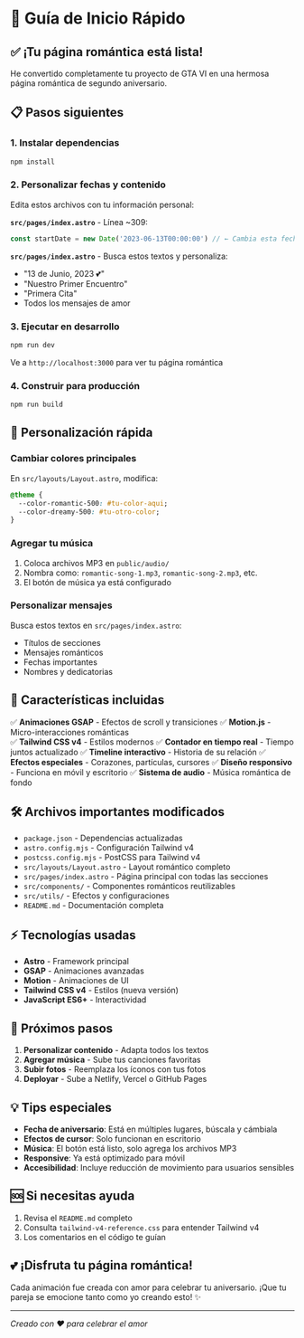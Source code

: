 # 🚀 Guía de Inicio Rápido

## ✅ ¡Tu página romántica está lista!

He convertido completamente tu proyecto de GTA VI en una hermosa página romántica de segundo aniversario.

## 📋 Pasos siguientes

### 1. Instalar dependencias
```bash
npm install
```

### 2. Personalizar fechas y contenido
Edita estos archivos con tu información personal:

**`src/pages/index.astro`** - Línea ~309:
```javascript
const startDate = new Date('2023-06-13T00:00:00') // ← Cambia esta fecha
```

**`src/pages/index.astro`** - Busca estos textos y personaliza:
- "13 de Junio, 2023 💕" 
- "Nuestro Primer Encuentro"
- "Primera Cita" 
- Todos los mensajes de amor

### 3. Ejecutar en desarrollo
```bash
npm run dev
```
Ve a `http://localhost:3000` para ver tu página romántica

### 4. Construir para producción
```bash
npm run build
```

## 🎨 Personalización rápida

### Cambiar colores principales
En `src/layouts/Layout.astro`, modifica:
```css
@theme {
  --color-romantic-500: #tu-color-aqui;
  --color-dreamy-500: #tu-otro-color;
}
```

### Agregar tu música
1. Coloca archivos MP3 en `public/audio/`
2. Nombra como: `romantic-song-1.mp3`, `romantic-song-2.mp3`, etc.
3. El botón de música ya está configurado

### Personalizar mensajes
Busca estos textos en `src/pages/index.astro`:
- Títulos de secciones
- Mensajes románticos
- Fechas importantes
- Nombres y dedicatorias

## 🎁 Características incluidas

✅ **Animaciones GSAP** - Efectos de scroll y transiciones
✅ **Motion.js** - Micro-interacciones románticas  
✅ **Tailwind CSS v4** - Estilos modernos
✅ **Contador en tiempo real** - Tiempo juntos actualizado
✅ **Timeline interactivo** - Historia de su relación
✅ **Efectos especiales** - Corazones, partículas, cursores
✅ **Diseño responsivo** - Funciona en móvil y escritorio
✅ **Sistema de audio** - Música romántica de fondo

## 🛠 Archivos importantes modificados

- `package.json` - Dependencias actualizadas
- `astro.config.mjs` - Configuración Tailwind v4
- `postcss.config.mjs` - PostCSS para Tailwind v4
- `src/layouts/Layout.astro` - Layout romántico completo
- `src/pages/index.astro` - Página principal con todas las secciones
- `src/components/` - Componentes románticos reutilizables
- `src/utils/` - Efectos y configuraciones
- `README.md` - Documentación completa

## ⚡ Tecnologías usadas

- **Astro** - Framework principal
- **GSAP** - Animaciones avanzadas
- **Motion** - Animaciones de UI
- **Tailwind CSS v4** - Estilos (nueva versión)
- **JavaScript ES6+** - Interactividad

## 🎯 Próximos pasos

1. **Personalizar contenido** - Adapta todos los textos
2. **Agregar música** - Sube tus canciones favoritas
3. **Subir fotos** - Reemplaza los íconos con tus fotos
4. **Deployar** - Sube a Netlify, Vercel o GitHub Pages

## 💡 Tips especiales

- **Fecha de aniversario**: Está en múltiples lugares, búscala y cámbiala
- **Efectos de cursor**: Solo funcionan en escritorio
- **Música**: El botón está listo, solo agrega los archivos MP3
- **Responsive**: Ya está optimizado para móvil
- **Accesibilidad**: Incluye reducción de movimiento para usuarios sensibles

## 🆘 Si necesitas ayuda

1. Revisa el `README.md` completo
2. Consulta `tailwind-v4-reference.css` para entender Tailwind v4
3. Los comentarios en el código te guían

## 💕 ¡Disfruta tu página romántica!

Cada animación fue creada con amor para celebrar tu aniversario. 
¡Que tu pareja se emocione tanto como yo creando esto! ✨

---
*Creado con ❤️ para celebrar el amor*